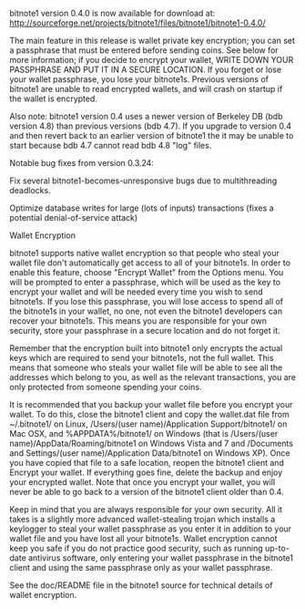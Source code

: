 bitnote1 version 0.4.0 is now available for download at:
http://sourceforge.net/projects/bitnote1/files/bitnote1/bitnote1-0.4.0/

The main feature in this release is wallet private key encryption;
you can set a passphrase that must be entered before sending coins.
See below for more information; if you decide to encrypt your wallet,
WRITE DOWN YOUR PASSPHRASE AND PUT IT IN A SECURE LOCATION. If you
forget or lose your wallet passphrase, you lose your bitnote1s.
Previous versions of bitnote1 are unable to read encrypted wallets,
and will crash on startup if the wallet is encrypted.

Also note: bitnote1 version 0.4 uses a newer version of Berkeley DB
(bdb version 4.8) than previous versions (bdb 4.7). If you upgrade
to version 0.4 and then revert back to an earlier version of bitnote1
the it may be unable to start because bdb 4.7 cannot read bdb 4.8
"log" files.


Notable bug fixes from version 0.3.24:

Fix several bitnote1-becomes-unresponsive bugs due to multithreading
deadlocks.

Optimize database writes for large (lots of inputs) transactions
(fixes a potential denial-of-service attack)


Wallet Encryption

bitnote1 supports native wallet encryption so that people who steal your
wallet file don't automatically get access to all of your bitnote1s.
In order to enable this feature, choose "Encrypt Wallet" from the
Options menu.  You will be prompted to enter a passphrase, which
will be used as the key to encrypt your wallet and will be needed
every time you wish to send bitnote1s.  If you lose this passphrase,
you will lose access to spend all of the bitnote1s in your wallet,
no one, not even the bitnote1 developers can recover your bitnote1s.
This means you are responsible for your own security, store your
passphrase in a secure location and do not forget it.

Remember that the encryption built into bitnote1 only encrypts the
actual keys which are required to send your bitnote1s, not the full
wallet.  This means that someone who steals your wallet file will
be able to see all the addresses which belong to you, as well as the
relevant transactions, you are only protected from someone spending
your coins.

It is recommended that you backup your wallet file before you
encrypt your wallet.  To do this, close the bitnote1 client and
copy the wallet.dat file from ~/.bitnote1/ on Linux, /Users/(user
name)/Application Support/bitnote1/ on Mac OSX, and %APPDATA%/bitnote1/
on Windows (that is /Users/(user name)/AppData/Roaming/bitnote1 on
Windows Vista and 7 and /Documents and Settings/(user name)/Application
Data/bitnote1 on Windows XP).  Once you have copied that file to a
safe location, reopen the bitnote1 client and Encrypt your wallet.
If everything goes fine, delete the backup and enjoy your encrypted
wallet.  Note that once you encrypt your wallet, you will never be
able to go back to a version of the bitnote1 client older than 0.4.

Keep in mind that you are always responsible for your own security.
All it takes is a slightly more advanced wallet-stealing trojan which
installs a keylogger to steal your wallet passphrase as you enter it
in addition to your wallet file and you have lost all your bitnote1s.
Wallet encryption cannot keep you safe if you do not practice
good security, such as running up-to-date antivirus software, only
entering your wallet passphrase in the bitnote1 client and using the
same passphrase only as your wallet passphrase.

See the doc/README file in the bitnote1 source for technical details
of wallet encryption.
